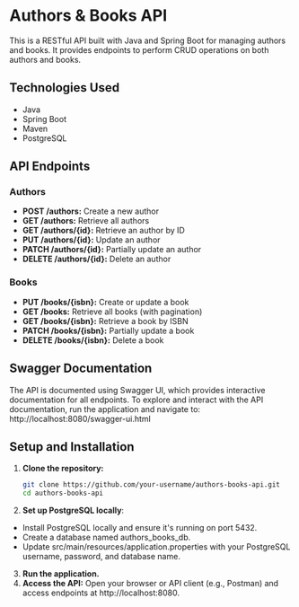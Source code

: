 # Authors & Books API

This is a RESTful API built with Java and Spring Boot for managing authors and books. It provides endpoints to perform CRUD operations on both authors and books.

## Technologies Used

- Java
- Spring Boot
- Maven
- PostgreSQL

## API Endpoints

### Authors

- **POST /authors:** Create a new author
- **GET /authors:** Retrieve all authors
- **GET /authors/{id}:** Retrieve an author by ID
- **PUT /authors/{id}:** Update an author
- **PATCH /authors/{id}:** Partially update an author
- **DELETE /authors/{id}:** Delete an author

### Books

- **PUT /books/{isbn}:** Create or update a book
- **GET /books:** Retrieve all books (with pagination)
- **GET /books/{isbn}:** Retrieve a book by ISBN
- **PATCH /books/{isbn}:** Partially update a book
- **DELETE /books/{isbn}:** Delete a book

## Swagger Documentation

The API is documented using Swagger UI, which provides interactive documentation for all endpoints. To explore and interact with the API documentation, run the application and navigate to:
http://localhost:8080/swagger-ui.html

## Setup and Installation

1. **Clone the repository:**

   ```bash
   git clone https://github.com/your-username/authors-books-api.git
   cd authors-books-api
2. **Set up PostgreSQL locally**:

- Install PostgreSQL locally and ensure it's running on port 5432.
- Create a database named authors_books_db.
- Update src/main/resources/application.properties with your PostgreSQL username, password, and database name.

3. **Run the application.**
4. **Access the API:**
   Open your browser or API client (e.g., Postman) and access endpoints at http://localhost:8080.
